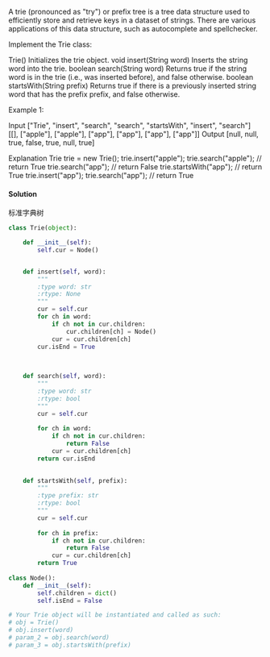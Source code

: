 A trie (pronounced as "try") or prefix tree is a tree data structure used to efficiently store and retrieve keys in a dataset of strings. There are various applications of this data structure, such as autocomplete and spellchecker.

Implement the Trie class:

Trie() Initializes the trie object.
void insert(String word) Inserts the string word into the trie.
boolean search(String word) Returns true if the string word is in the trie (i.e., was inserted before), and false otherwise.
boolean startsWith(String prefix) Returns true if there is a previously inserted string word that has the prefix prefix, and false otherwise.
 

Example 1:

Input
["Trie", "insert", "search", "search", "startsWith", "insert", "search"]
[[], ["apple"], ["apple"], ["app"], ["app"], ["app"], ["app"]]
Output
[null, null, true, false, true, null, true]

Explanation
Trie trie = new Trie();
trie.insert("apple");
trie.search("apple");   // return True
trie.search("app");     // return False
trie.startsWith("app"); // return True
trie.insert("app");
trie.search("app");     // return True

#### Solution
标准字典树


```python
class Trie(object):

    def __init__(self):
        self.cur = Node()


    def insert(self, word):
        """
        :type word: str
        :rtype: None
        """
        cur = self.cur
        for ch in word:
            if ch not in cur.children:
                cur.children[ch] = Node()
            cur = cur.children[ch]
        cur.isEnd = True
            
                

    def search(self, word):
        """
        :type word: str
        :rtype: bool
        """
        cur = self.cur
        
        for ch in word:
            if ch not in cur.children:
                return False
            cur = cur.children[ch]
        return cur.isEnd
        

    def startsWith(self, prefix):
        """
        :type prefix: str
        :rtype: bool
        """
        cur = self.cur
        
        for ch in prefix:
            if ch not in cur.children:
                return False
            cur = cur.children[ch]
        return True
        
class Node():
    def __init__(self):
        self.children = dict()
        self.isEnd = False

# Your Trie object will be instantiated and called as such:
# obj = Trie()
# obj.insert(word)
# param_2 = obj.search(word)
# param_3 = obj.startsWith(prefix)


```